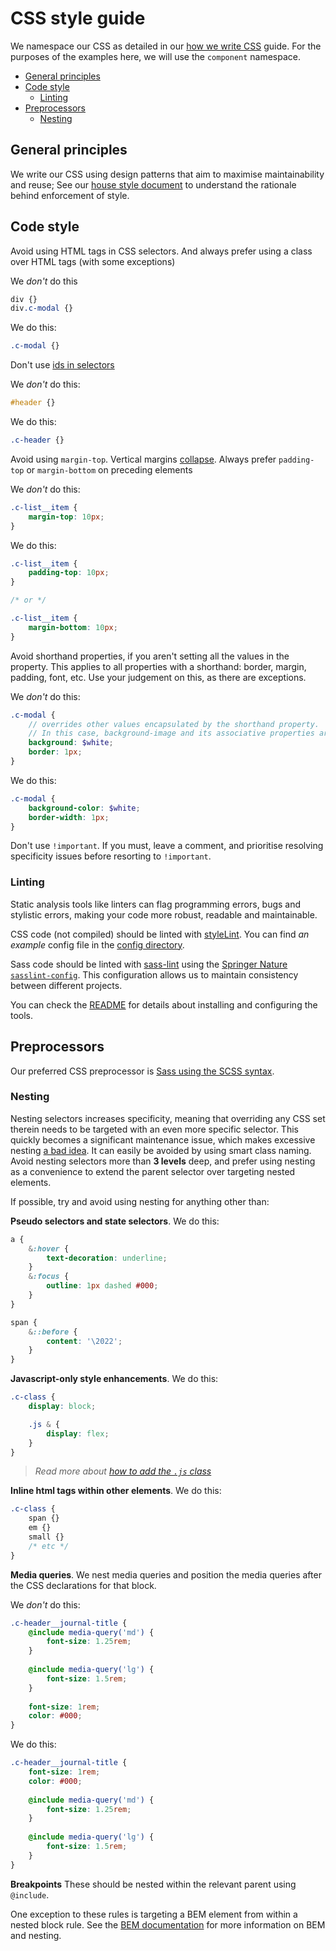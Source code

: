 # CSS style guide

We namespace our CSS as detailed in our [how we write CSS](how-we-write-css.md) guide. For the purposes of the examples here, we will use the `component` namespace.

- [General principles](#general-principles)
- [Code style](#code-style)
  - [Linting](#linting)
- [Preprocessors](#preprocessors)
  - [Nesting](#nesting)

## General principles

We write our CSS using design patterns that aim to maximise maintainability and reuse; See our [house style document](../practices/house-style.md) to understand the rationale behind enforcement of style.

## Code style

Avoid using HTML tags in CSS selectors. And always prefer using a class over HTML tags (with some exceptions)

We _don't_ do this
```scss
div {}
div.c-modal {}
```

We do this:
```scss
.c-modal {}
```

Don't use [ids in selectors](http://csswizardry.com/2011/09/when-using-ids-can-be-a-pain-in-the-class/)

We _don't_ do this:
```scss
#header {}
```

We do this:
```scss
.c-header {}
```

Avoid using `margin-top`. Vertical margins [collapse](https://developer.mozilla.org/en-US/docs/Web/CSS/CSS_Box_Model/Mastering_margin_collapsing). Always prefer `padding-top` or `margin-bottom` on preceding elements

We _don't_ do this:
```scss
.c-list__item {
    margin-top: 10px;
}
```

We do this:
```scss
.c-list__item {
    padding-top: 10px;
}

/* or */

.c-list__item {
    margin-bottom: 10px;
}
```

Avoid shorthand properties, if you aren't setting all the values in the property. This applies to all properties with a shorthand: border, margin, padding, font, etc. Use your judgement on this, as there are exceptions.

We _don't_ do this:
```scss
.c-modal {
    // overrides other values encapsulated by the shorthand property.
    // In this case, background-image and its associative properties are set to “none”
    background: $white;
    border: 1px;
}
```

We do this:
```scss
.c-modal {
    background-color: $white;
    border-width: 1px;
}
```

Don't use `!important`. If you must, leave a comment, and prioritise resolving specificity issues before resorting to `!important`.

### Linting

Static analysis tools like linters can flag programming errors, bugs and stylistic errors, making your code more robust, readable and maintainable.

CSS code (not compiled) should be linted with [styleLint](https://github.com/stylelint/stylelint). You can find _an example_ config file in the [config directory](config).

Sass code should be linted with [sass-lint](https://github.com/sasstools/sass-lint) using the [Springer Nature
`sasslint-config`](https://github.com/springernature/sasslint-config-springernature). This configuration allows us to maintain consistency between different projects.

You can check the [README](https://github.com/springernature/sasslint-config-springernature/blob/main/README.md) for details about installing and configuring the tools.

## Preprocessors

Our preferred CSS preprocessor is [Sass using the SCSS syntax](how-we-write-css.md).

### Nesting

Nesting selectors increases specificity, meaning that overriding any CSS set therein needs to be targeted with an even more specific selector. This quickly becomes a significant maintenance issue, which makes excessive nesting [a bad idea](http://www.sitepoint.com/beware-selector-nesting-sass/). It can easily be avoided by using smart class naming. Avoid nesting selectors more than **3 levels** deep, and prefer using nesting as a convenience to extend the parent selector over targeting nested elements.

If possible, try and avoid using nesting for anything other than:

**Pseudo selectors and state selectors**. We do this:
```scss
a {
    &:hover {
        text-decoration: underline;
    }
    &:focus {
        outline: 1px dashed #000;
    }
}

span {
    &::before {
        content: '\2022';
    }
}
```

**Javascript-only style enhancements**. We do this:
```scss
.c-class {
	display: block;

    .js & {
        display: flex;
    }
}
```
> _Read more about [how to add the `.js` class](../practices/javascript-styling.md)_

**Inline html tags within other elements**. We do this:
```scss
.c-class {
    span {}
    em {}
    small {}
    /* etc */
}
```

**Media queries**. We nest media queries and position the media queries after the CSS declarations for that block.

We _don't_ do this:
```scss
.c-header__journal-title {
    @include media-query('md') {
        font-size: 1.25rem;
    }
    
    @include media-query('lg') {
        font-size: 1.5rem;
    }
    
    font-size: 1rem;
    color: #000;
}
```

We do this:
```scss
.c-header__journal-title {
    font-size: 1rem;
    color: #000;
    
    @include media-query('md') {
        font-size: 1.25rem;
    }
    
    @include media-query('lg') {
        font-size: 1.5rem;
    }
}
```

**Breakpoints**
These should be nested within the relevant parent using `@include`.

One exception to these rules is targeting a BEM element from within a nested block rule. See the [BEM documentation](bem-css.md) for more information on BEM and nesting.
